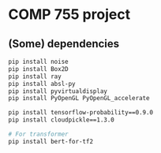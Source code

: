 # COMP 755 project

## (Some) dependencies

```bash
pip install noise
pip install Box2D
pip install ray
pip install absl-py
pip install pyvirtualdisplay
pip install PyOpenGL PyOpenGL_accelerate

pip install tensorflow-probability==0.9.0
pip install cloudpickle==1.3.0

# For transformer
pip install bert-for-tf2
```